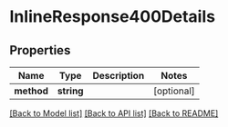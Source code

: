 # InlineResponse400Details

## Properties
Name | Type | Description | Notes
------------ | ------------- | ------------- | -------------
**method** | **string** |  | [optional] 

[[Back to Model list]](../../README.md#documentation-for-models) [[Back to API list]](../../README.md#documentation-for-api-endpoints) [[Back to README]](../../README.md)

